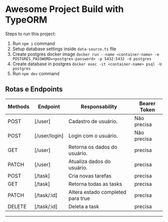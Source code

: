 # Awesome Project Build with TypeORM

Steps to run this project:

1. Run `npm i` command
2. Setup database settings inside `data-source.ts` file
3. Create postgres docker image `docker run --name <container-name> -e POSTGRES_PASSWORD=<postgres-password> -p 5432:5432 -d postgres`
4. Create database in postgres `docker exec -it <container-name> psql -U postgres` 
5. Run `npm dev` command


## Rotas e Endpoints

| Methods | Endpoint     | Responsability                                    | Bearer Token |
| ------- | -------------| ------------------------------------------------- | ------------ |
| POST    | [/user]      | Cadastro de usuário.                              | Não precisa  |
| POST    | [/user/login]| Login com o usuário.                              | Não precisa  |
| GET     | [/user]      | Retorna os dados do usuário.                      | precisa      |
| PATCH   | [/user]      | Atualiza dados do usuário.                        | precisa      |
| POST    | [/task]      | Cria novas tarefas                                | precisa      |
| GET     | [/task]      | Retorna todas as tasks                            | precisa      |
| PATCH   | [/task/:id]  | Altera estado completed para true                 | precisa      |
| DELETE  | [/task/:id]  | Deleta a task                                     | precisa      |

-------

